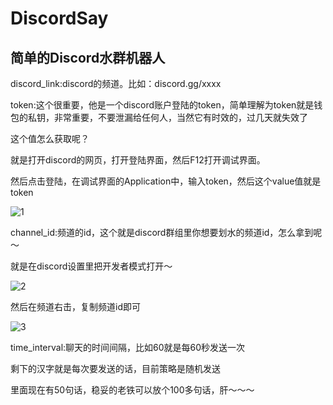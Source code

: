 # DiscordSay
## 简单的Discord水群机器人
discord_link:discord的频道。比如：discord.gg/xxxx

token:这个很重要，他是一个discord账户登陆的token，简单理解为token就是钱包的私钥，非常重要，不要泄漏给任何人，当然它有时效的，过几天就失效了

这个值怎么获取呢？

就是打开discord的网页，打开登陆界面，然后F12打开调试界面。

然后点击登陆，在调试界面的Application中，输入token，然后这个value值就是token

![1](https://user-images.githubusercontent.com/10277939/149673264-cd6e5c80-6a02-4bfe-878d-1cff83ce9a0b.png)


channel_id:频道的id，这个就是discord群组里你想要划水的频道id，怎么拿到呢～

就是在discord设置里把开发者模式打开～

![2](https://user-images.githubusercontent.com/10277939/149673268-5568788e-28cd-4524-84e9-87e846a9bc20.png)


然后在频道右击，复制频道id即可

![3](https://user-images.githubusercontent.com/10277939/149673300-3dc19c62-9b62-4194-a27c-9c42a9078872.png)


time_interval:聊天的时间间隔，比如60就是每60秒发送一次

剩下的汉字就是每次要发送的话，目前策略是随机发送


里面现在有50句话，稳妥的老铁可以放个100多句话，肝～～～
